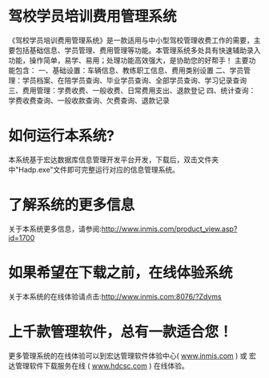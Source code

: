 # 驾校学员培训费用管理系统

《驾校学员培训费用管理系统》是一款适用与中小型驾校管理收费工作的需要，主要包括基础信息、学员管理、费用管理等功能。本管理系统多处具有快速辅助录入功能，操作简单，易学、易用；处理功能高效强大，是协助您的好帮手！
主要功能包含：
一、基础设置：车辆信息、教练职工信息、费用类别设置
二、学员管理：学员档案、在陪学员查询、毕业学员查询、全部学员查询、学习记录查询
三、费用管理：学费收费、一般收费、日常费用支出、退款登记
四、统计查询：学费收费查询、一般收款查询、欠费查询、退款记录




# 如何运行本系统?

本系统基于宏达数据库信息管理开发平台开发，下载后，双击文件夹中"Hadp.exe"文件即可完整运行对应的信息管理系统。

# 了解系统的更多信息

关于本系统更多信息，请参阅:http://www.inmis.com/product_view.asp?id=1700

# 如果希望在下载之前，在线体验系统

关于本系统的在线体验请点击:http://www.inmis.com:8076/?Zdvms

# 上千款管理软件，总有一款适合您！

更多管理系统的在线体验可以到宏达管理软件体验中心( www.inmis.com ) 或 宏达管理软件下载服务在线 ( www.hdcsc.com ) 在线体验。


